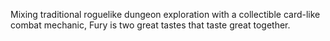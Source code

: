 Mixing traditional roguelike dungeon exploration with a collectible card-like combat mechanic, Fury is two great tastes that taste great together.